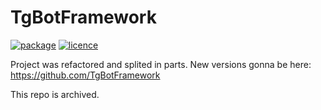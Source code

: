 # TgBotFramework
[![package](https://img.shields.io/nuget/v/TgBotFramework)](https://www.nuget.org/packages/TgBotFramework/)
[![licence](https://img.shields.io/github/license/Fedorus/TgBotFramework)]()


Project was refactored and splited in parts. New versions gonna be here:  
https://github.com/TgBotFramework

This repo is archived.
